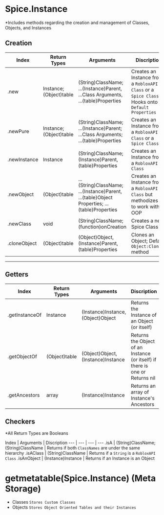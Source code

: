 # Spice.Instance
*Includes methods regarding the creation and management of Classes, Objects, and Instances

## Creation

Index | Return Types | Arguments | Discription
--- | --- | --- | ---
.new | Instance; (Object)table | (String)ClassName; ...(Instance)Parent, ...Class Arguments, ...(table)Properties | Creates an Instance from a `RobloxAPI Class` or a `Spice Class`; Hooks onto `Default Properties`
.newPure | Instance; (Object)table | (String)ClassName; ...(Instance)Parent; ...Class Arguments; ...(table)Properties | Creates an Instance from a `RobloxAPI Class` or a `Spice Class`
.newInstance | Instance | (String)ClassName; (Instance)Parent, (table)Properties | Creates an Instance from a `RobloxAPI Class`
.newObject | (Object)table | ...(String)ClassName; ...(Instance)Parent, ...(table)Object Properties; ...(table)Properties | Creates an Instance from a `RobloxAPI Class` but methodizes it to work with OOP
.newClass | void | (String)ClassName; (function)onCreation | Creates a new Spice Class
.cloneObject | (Object)table | (Object)Object, (Instance)Parent, (table)Properties | Clones an Object; Default `Object:Clone()` method
---

## Getters

Index | Return Types | Arguments | Discription
--- | --- | --- | ---
.getInstanceOf | Instance | (Instance)Instance, (Object)Object | Returns the Instance of an Object (or itself)
.getObjectOf | (Object)table | (Object)Object, (Instance)Instance | Returns the Object of an Instance (or itself) if there is one or Returns nil
.getAncestors | array <Instance> | (Instance)Instance | Returns an array of Instance's Ancestors

## Checkers
*All Return Types are Booleans

Index | Arguments | Discription
--- | --- | --- | ---
.isA | (String)ClassName; (String)ClassName | Returns if both `ClassNames` are under the same hierarchy 
.isAClass | (String)ClassName | Returns if a `String` is a `RobloxAPI Class`
.isAnObject | (Instance)Instance | Returns if an Instance is an Object

# getmetatable(Spice.Instance) (Meta Storage)
* Classes
	`Stores Custom Classes`
* Objects
	`Stores Object Oriented Tables and their Instances`
